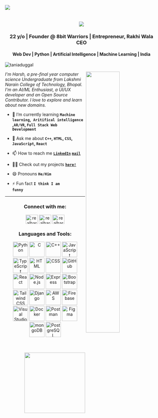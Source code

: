 <div>
<img align="center" src="https://i.imgur.com/APRIf8U.png">
</div>


<!-- <h1 align="center">Hi <img src="https://imgur.com/CTPzCrS.gif" height=30px width=30px>, I'm Harsh Gautam</h1> -->
<h1 align="center">
  <a href="https://git.io/typing-svg">
    <img src="https://readme-typing-svg.herokuapp.com/?lines=Hello,+There!+👋;This+is+Harsh+😊;Namaste 🙏;Nice+to+meet+you!+🚀;Have+a+great+day✨&center=true&size=30">
  </a>
</h1>

<h3 align="center">22 y/o | Founder @ 8bit Warriors | Entrepreneur, Rakhi Wala CEO </h3>
<h4 align="center"> Web Dev | Python | Artificial Intelligence | Machine Learning | India </h4>

<p align="left"> 

</p>
<p align="left"> <img src="https://komarev.com/ghpvc/?username=taniaduggal&label=Profile%20views&color=0e75b6&style=flat" alt="taniaduggal" /> </p>
<img src="https://imgur.com/Z9n1y5S.gif" height=47% width=47% align="right">

<p><i> I'm Harsh, a pre-final year computer science Undergraduate from Lakshmi Narain College of Technology, Bhopal. I'm an AI/ML Enthusiast, a UI/UX developer and an Open Source Contributor. I love to explore and learn about new domains.</i></p>

- 🌱 I’m currently learning **<code>Machine learning</code>,<code> Aritifical intelligence </code>,<code>AR/VR</code>, <code>Full Stack Web Development</code>**

- 💬 Ask me about **<code>C++</code>, <code>HTML</code>, <code>CSS</code>, <code>JavaScript</code>, <code>React</code>**

- 📫 How to reach me **<code><a href="https://www.linkedin.com/in/realharshgautam/">LinkedIn</a></code>** **<code>[mail](mailto:harshgautam07@outlook.com)</code>**

- 👨‍💻 Check out my projects **<code>[here!](https://github.com/realharshgautam?tab=repositories)</code>**

- 😄 Pronouns **<code>He/Him</code>**

- ⚡ Fun fact **<code>I think I am funny</code>**

<hr>
<h3 align="center">Connect with me:</h3>
<p align="center">
<a href="https://twitter.com/realharshgautam" target="blank"><img align="center" src="https://raw.githubusercontent.com/rahuldkjain/github-profile-readme-generator/master/src/images/icons/Social/twitter.svg" alt="realharshgautam" height="30" width="40" /></a>
<a href="https://linkedin.com/in/realharshgautam" target="blank"><img align="center" src="https://raw.githubusercontent.com/rahuldkjain/github-profile-readme-generator/master/src/images/icons/Social/linked-in-alt.svg" alt="realharshgautam" height="30" width="40" /></a>
<a href="https://instagram.com/realharshgautam" target="blank"><img align="center" src="https://raw.githubusercontent.com/rahuldkjain/github-profile-readme-generator/master/src/images/icons/Social/instagram.svg" alt="realharshgautam" height="30" width="40" /></a>
</p>

</p>

<h3 align="center">Languages and Tools:</h3>

<div align="center">
	<img width="50" src="https://user-images.githubusercontent.com/25181517/183423507-c056a6f9-1ba8-4312-a350-19bcbc5a8697.png" alt="Python" title="Python"/>
	<img width="50" src="https://user-images.githubusercontent.com/25181517/192106070-46255bcf-65e6-4c6b-a296-bf8d0d8fb2a7.png" alt="C" title="C"/>
	<img width="50" src="https://user-images.githubusercontent.com/25181517/192106073-90fffafe-3562-4ff9-a37e-c77a2da0ff58.png" alt="C++" title="C++"/>
	<img width="50" src="https://user-images.githubusercontent.com/25181517/117447155-6a868a00-af3d-11eb-9cfe-245df15c9f3f.png" alt="JavaScript" title="JavaScript"/>
	<img width="50" src="https://user-images.githubusercontent.com/25181517/183890598-19a0ac2d-e88a-4005-a8df-1ee36782fde1.png" alt="TypeScript" title="TypeScript"/>
	<img width="50" src="https://user-images.githubusercontent.com/25181517/192158954-f88b5814-d510-4564-b285-dff7d6400dad.png" alt="HTML" title="HTML"/>
	<img width="50" src="https://user-images.githubusercontent.com/25181517/183898674-75a4a1b1-f960-4ea9-abcb-637170a00a75.png" alt="CSS" title="CSS"/>
	<img width="50" src="https://user-images.githubusercontent.com/25181517/192108374-8da61ba1-99ec-41d7-80b8-fb2f7c0a4948.png" alt="GitHub" title="GitHub"/>
	<img width="50" src="https://user-images.githubusercontent.com/25181517/183897015-94a058a6-b86e-4e42-a37f-bf92061753e5.png" alt="React" title="React"/>
	<img width="50" src="https://user-images.githubusercontent.com/25181517/183568594-85e280a7-0d7e-4d1a-9028-c8c2209e073c.png" alt="Node.js" title="Node.js"/>
	<img width="50" src="https://user-images.githubusercontent.com/25181517/183859966-a3462d8d-1bc7-4880-b353-e2cbed900ed6.png" alt="Express" title="Express"/>
	<img width="50" src="https://user-images.githubusercontent.com/25181517/183898054-b3d693d4-dafb-4808-a509-bab54cf5de34.png" alt="Bootstrap" title="Bootstrap"/>
	<img width="50" src="https://user-images.githubusercontent.com/25181517/202896760-337261ed-ee92-4979-84c4-d4b829c7355d.png" alt="Tailwind CSS" title="Tailwind CSS"/>
	<img width="50" src="https://github.com/marwin1991/profile-technology-icons/assets/62091613/9bf5650b-e534-4eae-8a26-8379d076f3b4" alt="Django" title="Django"/>
	<img width="50" src="https://user-images.githubusercontent.com/25181517/183896132-54262f2e-6d98-41e3-8888-e40ab5a17326.png" alt="AWS" title="AWS"/>
	<img width="50" src="https://user-images.githubusercontent.com/25181517/189716855-2c69ca7a-5149-4647-936d-780610911353.png" alt="Firebase" title="Firebase"/>
	<img width="50" src="https://user-images.githubusercontent.com/25181517/192108891-d86b6220-e232-423a-bf5f-90903e6887c3.png" alt="Visual Studio Code" title="Visual Studio Code"/>
	<img width="50" src="https://user-images.githubusercontent.com/25181517/117207330-263ba280-adf4-11eb-9b97-0ac5b40bc3be.png" alt="Docker" title="Docker"/>
	<img width="50" src="https://user-images.githubusercontent.com/25181517/192109061-e138ca71-337c-4019-8d42-4792fdaa7128.png" alt="Postman" title="Postman"/>
	<img width="50" src="https://user-images.githubusercontent.com/25181517/189715289-df3ee512-6eca-463f-a0f4-c10d94a06b2f.png" alt="Figma" title="Figma"/>
	<img width="50" src="https://user-images.githubusercontent.com/25181517/182884177-d48a8579-2cd0-447a-b9a6-ffc7cb02560e.png" alt="mongoDB" title="mongoDB"/>
	<img width="50" src="https://user-images.githubusercontent.com/25181517/117208740-bfb78400-adf5-11eb-97bb-09072b6bedfc.png" alt="PostgreSQL" title="PostgreSQL"/>
</div>

<br>
<br>
<p align = "right">
<a href="https://www.buymeacoffee.com/harshgautaZ"><img src="https://cdn.buymeacoffee.com/buttons/v2/default-yellow.png" width="200" /></a>
</p>

